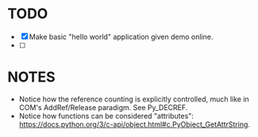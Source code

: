 # TODO

- [x] Make basic "hello world" application given demo online. 
- [ ] 


# NOTES
- Notice how the reference counting is explicitly controlled, much like in COM's AddRef/Release paradigm. See Py_DECREF. 
- Notice how functions can be considered "attributes": https://docs.python.org/3/c-api/object.html#c.PyObject_GetAttrString. 
